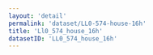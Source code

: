 ```yaml
---
layout: 'detail'
permalink: 'dataset/LL0-574-house-16h'
title: 'Ll0_574_house_16h'
datasetID: 'LL0_574_house_16h'
---
```

